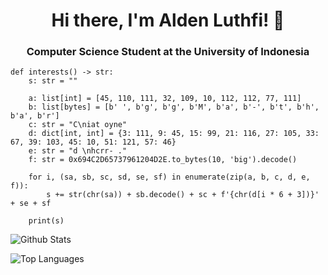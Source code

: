 <h1 align="center">Hi there, I'm Alden Luthfi!    👋   </h1>
<h3 align = "center">Computer Science Student at the University of Indonesia</h3>

```python3
def interests() -> str:
    s: str = ""
  
    a: list[int] = [45, 110, 111, 32, 109, 10, 112, 112, 77, 111]
    b: list[bytes] = [b' ', b'g', b'g', b'M', b'a', b'-', b't', b'h', b'a', b'r']
    c: str = "C\niat oyne"
    d: dict[int, int] = {3: 111, 9: 45, 15: 99, 21: 116, 27: 105, 33: 67, 39: 103, 45: 10, 51: 121, 57: 46}
    e: str = "d \nhcrr- ."
    f: str = 0x694C2D65737961204D2E.to_bytes(10, 'big').decode()
    
    for i, (sa, sb, sc, sd, se, sf) in enumerate(zip(a, b, c, d, e, f)):
        s += str(chr(sa)) + sb.decode() + sc + f'{chr(d[i * 6 + 3])}' + se + sf
  
    print(s)
```
<p align = "left"><img align="center" src="https://github-readme-stats.vercel.app/api?username=Cheesewaffly&hide=prs&show_icons=true&include_all_commits=true&theme=transparent&hide_border=true" alt="Github Stats" /></p>  
<p align = "left"><img align="center" src="https://github-readme-stats.vercel.app/api/top-langs/?username=Cheesewaffly&layout=compact&theme=transparent&card_width=415&hide_border=true&exclude_repo=Sarwacatur" alt="Top Languages" /></p>
